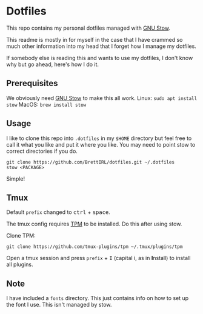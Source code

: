 # Dotfiles

This repo contains my personal dotfiles managed with [GNU Stow](http://www.gnu.org/software/stow/).

This readme is mostly in for myself in the case that I have crammed so much other information into my head that I forget how I manage my dotfiles.

If somebody else is reading this and wants to use my dotfiles, I don't know why but go ahead, here's how I do it.

## Prerequisites

We obviously need [GNU Stow](http://www.gnu.org/software/stow/) to make this all work.
Linux:
`sudo apt install stow`
MacOS:
`brew install stow`

## Usage

I like to clone this repo into `.dotfiles` in my `$HOME` directory but feel free to call it what you like and put it where you like. You may need to point stow to correct directories if you do.

    git clone https://github.com/BrettIRL/dotfiles.git ~/.dotfiles
    stow <PACKAGE>

Simple!

## Tmux

Default `prefix` changed to <kbd>ctrl</kbd> + <kbd>space</kbd>.

The tmux config requires [TPM](https://github.com/tmux-plugins/tpm) to be installed. Do this after using stow.

Clone TPM:

    git clone https://github.com/tmux-plugins/tpm ~/.tmux/plugins/tpm

Open a tmux session and press `prefix` + <kbd>I</kbd> (capital i, as in **I**nstall) to install all plugins.

## Note

I have included a `fonts` directory. This just contains info on how to set up the font I use. This isn't managed by stow.
